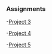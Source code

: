 ### Assignments

-[Project 3](https://abdulbusari.github.io/intro_webdev/project_3/)

-[Project 4](https://abdulbusari.github.io/intro_webdev/project_4/)

-[Project 5](https://abdulbusari.github.io/intro_webdev/project_5/)